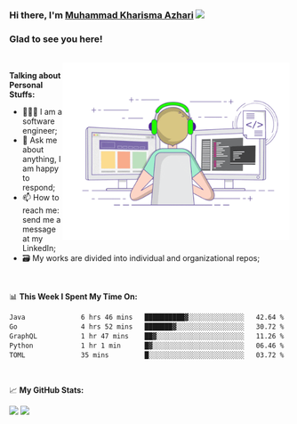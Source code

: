 ### Hi there, I'm <a href="#" target="_blank">Muhammad Kharisma Azhari</a> <img src="https://media.giphy.com/media/hvRJCLFzcasrR4ia7z/giphy.gif" width="25px">

### Glad to see you here! 

</br>

<img align="right" alt="GIF" src="https://github.com/muazhari/muazhari/blob/main/coding.gif?raw=true" width="408" height="318" />
  
**Talking about Personal Stuffs:**

- 👨🏻‍💻 I am a software engineer;
- 💬 Ask me about anything, I am happy to respond;
- 📫 How to reach me: send me a message at my LinkedIn;
- 🗃️ My works are divided into individual and organizational repos;

</br>

📊 **This Week I Spent My Time On:**
<!--START_SECTION:waka-->

```txt
Java              6 hrs 46 mins   ██████████▓░░░░░░░░░░░░░░   42.64 %
Go                4 hrs 52 mins   ███████▓░░░░░░░░░░░░░░░░░   30.72 %
GraphQL           1 hr 47 mins    ██▓░░░░░░░░░░░░░░░░░░░░░░   11.26 %
Python            1 hr 1 min      █▓░░░░░░░░░░░░░░░░░░░░░░░   06.46 %
TOML              35 mins         █░░░░░░░░░░░░░░░░░░░░░░░░   03.72 %
```

<!--END_SECTION:waka-->

</br>

📈 **My GitHub Stats:**

<p>
  <img height="180em" src="https://github-readme-stats.vercel.app/api?username=muazhari&show_icons=true&hide_border=true&&count_private=true&include_all_commits=true" />
  <img height="180em" src="https://github-readme-stats.vercel.app/api/top-langs/?username=muazhari&&hide_border=true&layout=compact&langs_count=8"/>
</p>
